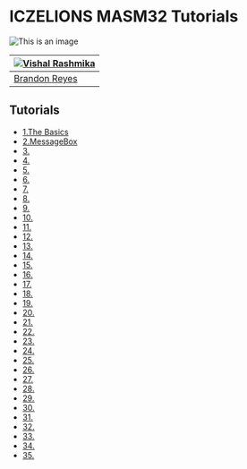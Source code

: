# ICZELIONS MASM32 Tutorials
![This is an image](https://)

| [![Vishal Rashmika](https://avatars.githubusercontent.com/u/87840726?v=4)](https://github.com/VishalRashmika) |
| -------------------------------------------------------------------------------------------------------------- |
| [Brandon Reyes](https://github.com/VishalRashmika)   





## Tutorials
- [1.The Basics](https://github.com/VishalRashmika/Iczelions-Assembly-Tutorials/blob/main/Lessons/01%20lesson/Lesson1.md)
- [2.MessageBox](https://github.com/VishalRashmika/Iczelions-Assembly-Tutorials/blob/main/Lessons/02%20lesson/Lesson2.md)
- [3.]()
- [4.]() 
- [5.]()
- [6.]()
- [7.]()
- [8.]()
- [9.]()
- [10.]()
- [11.]()
- [12.]()
- [13.]()
- [14.]()
- [15.]()
- [16.]()
- [17.]()
- [18.]()
- [19.]()
- [20.]()
- [21.]()
- [22.]()
- [23.]()
- [24.]()
- [25.]()
- [26.]()
- [27.]()
- [28.]()
- [29.]()
- [30.]()
- [31.]()
- [32.]()
- [33.]()
- [34.]()
- [35.]()
